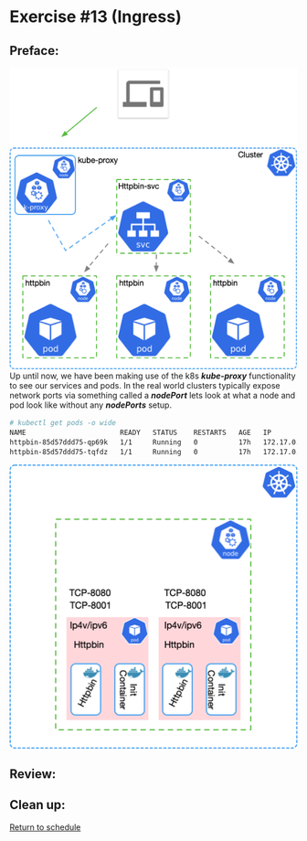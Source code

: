 # Exercise #13 (Ingress)

## Preface:
![kube-proxy](/Docs/Images/k8s_networking_port-forward.png)
Up until now, we have been making use of the k8s ___kube-proxy___ functionality to see our services and pods. In the real world clusters typically expose network ports via something called a ___nodePort___
lets look at what a node and pod look like without any ___nodePorts___ setup.
```bash
# kubectl get pods -o wide
NAME                       READY   STATUS    RESTARTS   AGE   IP           NODE       NOMINATED NODE   READINESS GATES
httpbin-85d57ddd75-qp69k   1/1     Running   0          17h   172.17.0.6   minikube   <none>           <none>
httpbin-85d57ddd75-tqfdz   1/1     Running   0          17h   172.17.0.5   minikube   <none>           <none>
```
![node-net](/Docs/Images/k8s_networking_node_view.png)



## Review:

## Clean up:

[Return to schedule](../../Docs/SCHEDULE.md)